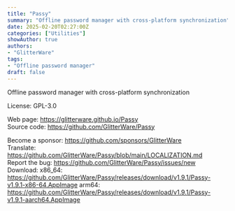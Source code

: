```yaml
---
title: "Passy"
summary: "Offline password manager with cross-platform synchronization"
date: 2025-02-20T02:27:00Z
categories: ["Utilities"]
showAuthor: true
authors:
- "GlitterWare"
tags: 
- "Offline password manager"
draft: false
---
```


Offline password manager with cross-platform synchronization

License: GPL-3.0

Web page: <https://glitterware.github.io/Passy>  
Source code: <https://github.com/GlitterWare/Passy>

Become a sponsor: <https://github.com/sponsors/GlitterWare>  
Translate: <https://github.com/GlitterWare/Passy/blob/main/LOCALIZATION.md>  
Report the bug: <https://github.com/GlitterWare/Passy/issues/new>  
Download: x86_64: <https://github.com/GlitterWare/Passy/releases/download/v1.9.1/Passy-v1.9.1-x86-64.AppImage>
arm64: <https://github.com/GlitterWare/Passy/releases/download/v1.9.1/Passy-v1.9.1-aarch64.AppImage>